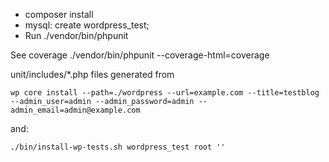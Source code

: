 - composer install
- mysql: create wordpress_test;
- Run ./vendor/bin/phpunit



See coverage ./vendor/bin/phpunit --coverage-html=coverage


unit/includes/*.php files generated from

```
wp core install --path=./wordpress --url=example.com --title=testblog --admin_user=admin --admin_password=admin --admin_email=admin@example.com
```

and:

```
./bin/install-wp-tests.sh wordpress_test root ''
```